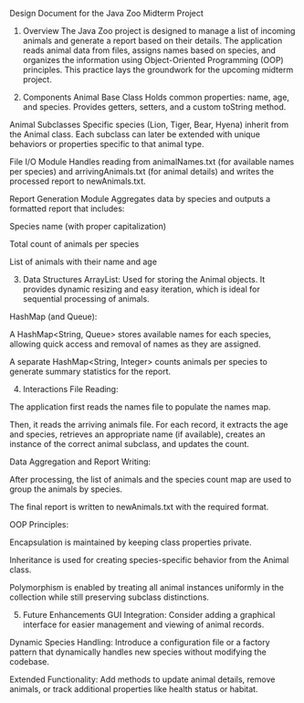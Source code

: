 Design Document for the Java Zoo Midterm Project
1. Overview
   The Java Zoo project is designed to manage a list of incoming animals and generate a report based on their details. The application reads animal data from files, assigns names based on species, and organizes the information using Object-Oriented Programming (OOP) principles. This practice lays the groundwork for the upcoming midterm project.

2. Components
   Animal Base Class
   Holds common properties: name, age, and species. Provides getters, setters, and a custom toString method.

Animal Subclasses
Specific species (Lion, Tiger, Bear, Hyena) inherit from the Animal class. Each subclass can later be extended with unique behaviors or properties specific to that animal type.

File I/O Module
Handles reading from animalNames.txt (for available names per species) and arrivingAnimals.txt (for animal details) and writes the processed report to newAnimals.txt.

Report Generation Module
Aggregates data by species and outputs a formatted report that includes:

Species name (with proper capitalization)

Total count of animals per species

List of animals with their name and age

3. Data Structures
   ArrayList:
   Used for storing the Animal objects. It provides dynamic resizing and easy iteration, which is ideal for sequential processing of animals.

HashMap (and Queue):

A HashMap<String, Queue<String>> stores available names for each species, allowing quick access and removal of names as they are assigned.

A separate HashMap<String, Integer> counts animals per species to generate summary statistics for the report.

4. Interactions
   File Reading:

The application first reads the names file to populate the names map.

Then, it reads the arriving animals file. For each record, it extracts the age and species, retrieves an appropriate name (if available), creates an instance of the correct animal subclass, and updates the count.

Data Aggregation and Report Writing:

After processing, the list of animals and the species count map are used to group the animals by species.

The final report is written to newAnimals.txt with the required format.

OOP Principles:

Encapsulation is maintained by keeping class properties private.

Inheritance is used for creating species-specific behavior from the Animal class.

Polymorphism is enabled by treating all animal instances uniformly in the collection while still preserving subclass distinctions.

5. Future Enhancements
   GUI Integration:
   Consider adding a graphical interface for easier management and viewing of animal records.

Dynamic Species Handling:
Introduce a configuration file or a factory pattern that dynamically handles new species without modifying the codebase.

Extended Functionality:
Add methods to update animal details, remove animals, or track additional properties like health status or habitat.